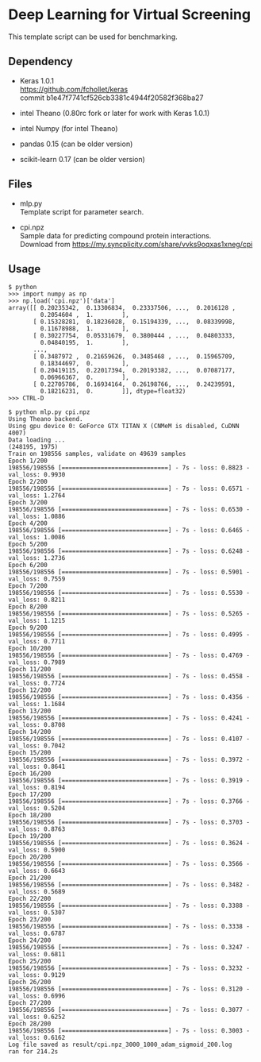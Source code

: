 Deep Learning for Virtual Screening
===================================

This template script can be used for benchmarking. 

Dependency
----------

- Keras 1.0.1  
  https://github.com/fchollet/keras  
  commit b1e47f7741cf526cb3381c4944f20582f368ba27

- intel Theano (0.80rc fork or later for work with Keras 1.0.1)

- intel Numpy (for intel Theano)

- pandas 0.15 (can be older version)
- scikit-learn 0.17 (can be older version)

Files
-----

- mlp.py  
Template script for parameter search.

- cpi.npz  
Sample data for predicting compound protein interactions.  
Download from https://my.syncplicity.com/share/vvks9oqxas1xneg/cpi

Usage
-----

    $ python
    >>> import numpy as np
    >>> np.load('cpi.npz')['data']
    array([[ 0.20235342,  0.13306834,  0.23337506, ...,  0.2016128 ,
             0.2054604 ,  1.        ],
           [ 0.15328281,  0.18236028,  0.15194339, ...,  0.08339998,
             0.11678988,  1.        ],
           [ 0.30227754,  0.05331679,  0.3800444 , ...,  0.04803333,
             0.04840195,  1.        ],
           ...,
           [ 0.3487972 ,  0.21659626,  0.3485468 , ...,  0.15965709,
             0.18344697,  0.        ],
           [ 0.20419115,  0.22017394,  0.20193382, ...,  0.07087177,
             0.06966367,  0.        ],
           [ 0.22705786,  0.16934164,  0.26198766, ...,  0.24239591,
             0.18216231,  0.        ]], dtype=float32)
    >>> CTRL-D

    $ python mlp.py cpi.npz
    Using Theano backend.
    Using gpu device 0: GeForce GTX TITAN X (CNMeM is disabled, CuDNN 4007)
    Data loading ...
    (248195, 1975)
    Train on 198556 samples, validate on 49639 samples
    Epoch 1/200
    198556/198556 [==============================] - 7s - loss: 0.8823 - val_loss: 0.9930
    Epoch 2/200
    198556/198556 [==============================] - 7s - loss: 0.6571 - val_loss: 1.2764
    Epoch 3/200
    198556/198556 [==============================] - 7s - loss: 0.6530 - val_loss: 1.0886
    Epoch 4/200
    198556/198556 [==============================] - 7s - loss: 0.6465 - val_loss: 1.0086
    Epoch 5/200
    198556/198556 [==============================] - 7s - loss: 0.6248 - val_loss: 1.2736
    Epoch 6/200
    198556/198556 [==============================] - 7s - loss: 0.5901 - val_loss: 0.7559
    Epoch 7/200
    198556/198556 [==============================] - 7s - loss: 0.5530 - val_loss: 0.8211
    Epoch 8/200
    198556/198556 [==============================] - 7s - loss: 0.5265 - val_loss: 1.1215
    Epoch 9/200
    198556/198556 [==============================] - 7s - loss: 0.4995 - val_loss: 0.7711
    Epoch 10/200
    198556/198556 [==============================] - 7s - loss: 0.4769 - val_loss: 0.7989
    Epoch 11/200
    198556/198556 [==============================] - 7s - loss: 0.4558 - val_loss: 0.7724
    Epoch 12/200
    198556/198556 [==============================] - 7s - loss: 0.4356 - val_loss: 1.1684
    Epoch 13/200
    198556/198556 [==============================] - 7s - loss: 0.4241 - val_loss: 0.8708
    Epoch 14/200
    198556/198556 [==============================] - 7s - loss: 0.4107 - val_loss: 0.7042
    Epoch 15/200
    198556/198556 [==============================] - 7s - loss: 0.3972 - val_loss: 0.8641
    Epoch 16/200
    198556/198556 [==============================] - 7s - loss: 0.3919 - val_loss: 0.8194
    Epoch 17/200
    198556/198556 [==============================] - 7s - loss: 0.3766 - val_loss: 0.5204
    Epoch 18/200
    198556/198556 [==============================] - 7s - loss: 0.3703 - val_loss: 0.8763
    Epoch 19/200
    198556/198556 [==============================] - 7s - loss: 0.3624 - val_loss: 0.5900
    Epoch 20/200
    198556/198556 [==============================] - 7s - loss: 0.3566 - val_loss: 0.6643
    Epoch 21/200
    198556/198556 [==============================] - 7s - loss: 0.3482 - val_loss: 0.5689
    Epoch 22/200
    198556/198556 [==============================] - 7s - loss: 0.3388 - val_loss: 0.5307
    Epoch 23/200
    198556/198556 [==============================] - 7s - loss: 0.3338 - val_loss: 0.6787
    Epoch 24/200
    198556/198556 [==============================] - 7s - loss: 0.3247 - val_loss: 0.6811
    Epoch 25/200
    198556/198556 [==============================] - 7s - loss: 0.3232 - val_loss: 0.9129
    Epoch 26/200
    198556/198556 [==============================] - 7s - loss: 0.3120 - val_loss: 0.6996
    Epoch 27/200
    198556/198556 [==============================] - 7s - loss: 0.3077 - val_loss: 0.6252
    Epoch 28/200
    198556/198556 [==============================] - 7s - loss: 0.3003 - val_loss: 0.6162
    Log file saved as result/cpi.npz_3000_1000_adam_sigmoid_200.log
    ran for 214.2s  
